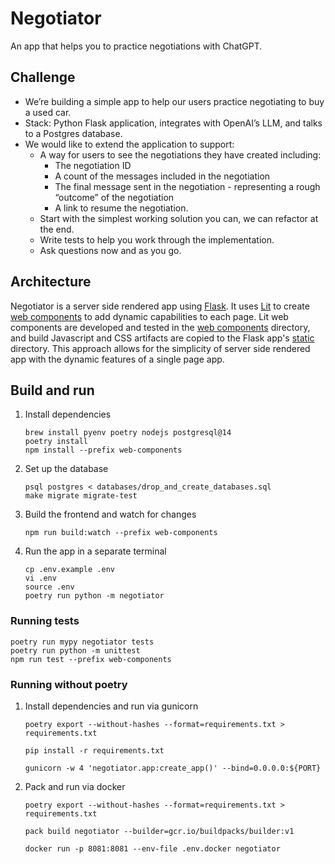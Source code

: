# Negotiator

An app that helps you to practice negotiations with ChatGPT.

## Challenge
- We’re building a simple app to help our users practice negotiating to buy a used car.
- Stack: Python Flask application, integrates with OpenAI’s LLM, and talks to a Postgres database.
- We would like to extend the application to support:
    - A way for users to see the negotiations they have created including:
        - The negotiation ID
        - A count of the messages included in the negotiation
        - The final message sent in the negotiation - representing a rough “outcome” of the negotiation
        - A link to resume the negotiation.
    - Start with the simplest working solution you can, we can refactor at the end.
    - Write tests to help you work through the implementation.
    - Ask questions now and as you go.

## Architecture

Negotiator is a server side rendered app using [Flask](https://flask.palletsprojects.com/).
It uses [Lit](https://lit.dev/) to create [web components](https://developer.mozilla.org/en-US/docs/Web/API/Web_components)
to add dynamic capabilities to each page.
Lit web components are developed and tested in the [web components](./web-components) directory, and build Javascript
and CSS artifacts are copied to the Flask app's [static](./negotiator/static) directory.
This approach allows for the simplicity of server side rendered app with the dynamic features of a single page app.

## Build and run

1.  Install dependencies
    ```shell
    brew install pyenv poetry nodejs postgresql@14
    poetry install
    npm install --prefix web-components
    ```

1.  Set up the database
    ```shell
    psql postgres < databases/drop_and_create_databases.sql
    make migrate migrate-test
    ```

1.  Build the frontend and watch for changes
    ```shell
    npm run build:watch --prefix web-components
    ```

1.  Run the app in a separate terminal
    ```shell
    cp .env.example .env
    vi .env
    source .env
    poetry run python -m negotiator
    ```

### Running tests

```shell
poetry run mypy negotiator tests
poetry run python -m unittest
npm run test --prefix web-components
```

### Running without poetry

1. Install dependencies and run via gunicorn
    ```shell
    poetry export --without-hashes --format=requirements.txt > requirements.txt
    ```

    ```shell 
   pip install -r requirements.txt
    ```

    ```shell  
   gunicorn -w 4 'negotiator.app:create_app()' --bind=0.0.0.0:${PORT}
    ```
   
1. Pack and run via docker
    ```shell
    poetry export --without-hashes --format=requirements.txt > requirements.txt
    ```

    ```shell 
   pack build negotiator --builder=gcr.io/buildpacks/builder:v1
    ```

    ```shell
   docker run -p 8081:8081 --env-file .env.docker negotiator
    ```   
